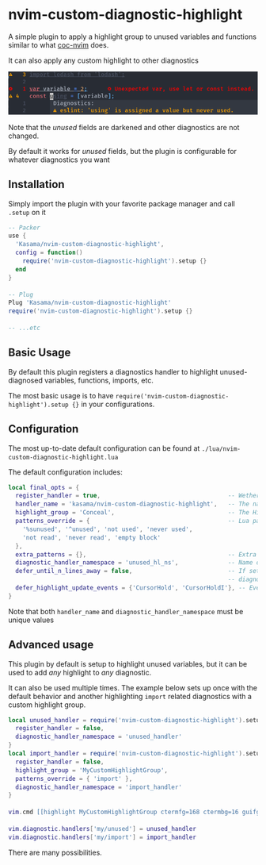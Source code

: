 # nvim-custom-diagnostic-highlight

A simple plugin to apply a highlight group to unused variables and functions similar to what [coc-nvim][coc] does.

It can also apply any custom highlight to other diagnostics

![Screenshot](screenshot.png)

Note that the _unused_ fields are darkened and other diagnostics are not changed.

By default it works for _unused_ fields, but the plugin is configurable for whatever diagnostics you want

## Installation

Simply import the plugin with your favorite package manager and call `.setup` on it

```lua
-- Packer
use {
  'Kasama/nvim-custom-diagnostic-highlight',
  config = function()
    require('nvim-custom-diagnostic-highlight').setup {}
  end
}

-- Plug
Plug 'Kasama/nvim-custom-diagnostic-highlight'
require('nvim-custom-diagnostic-highlight').setup {}

-- ...etc
```

## Basic Usage

By default this plugin registers a diagnostics handler to highlight unused-diagnosed variables, functions, imports, etc.

The most basic usage is to have `require('nvim-custom-diagnostic-highlight').setup {}` in your configurations.

## Configuration

The most up-to-date default configuration can be found at `./lua/nvim-custom-diagnostic-highlight.lua`

The default configuration includes:
```lua
local final_opts = {
  register_handler = true,                                    -- Wether to register the handler automatically
  handler_name = 'kasama/nvim-custom-diagnostic-highlight',   -- The name of the handler to be registered (has no effect if register_handler = false)
  highlight_group = 'Conceal',                                -- The Highlight group to set at the diagnostic
  patterns_override = {                                       -- Lua patterns to be tested against the diagnostic message. Overrides default behavior
    '%sunused', '^unused', 'not used', 'never used',
    'not read', 'never read', 'empty block'
  },
  extra_patterns = {},                                        -- Extra lua patterns to add. Does NOT override and will be added to the above
  diagnostic_handler_namespace = 'unused_hl_ns',              -- Name of the handler namespace that will contain the highlight (needs to be unique)
  defer_until_n_lines_away = false,                           -- If set to a number, then highlighting is deferred until the cursor is N lines away from
                                                              -- diagnostics. Useful to avoid unwanted highlights in the currently edited position.
  defer_highlight_update_events = {'CursorHold', 'CursorHoldI'}, -- Events on which deferred highlights will be updated (passed to nvim_create_autocmd)
}
```

Note that both `handler_name` and `diagnostic_handler_namespace` must be unique values

## Advanced usage

This plugin by default is setup to highlight unused variables, but it can be used to add _any_ highlight to _any_ diagnostic.

It can also be used multiple times. The example below sets up once with the default behavior and another highlighting `import` related diagnostics with a custom highlight group.

```lua
local unused_handler = require('nvim-custom-diagnostic-highlight').setup {
  register_handler = false,
  diagnostic_handler_namespace = 'unused_handler'
}
local import_handler = require('nvim-custom-diagnostic-highlight').setup {
  register_handler = false,
  highlight_group = 'MyCustomHighlightGroup',
  patterns_override = { 'import' },
  diagnostic_handler_namespace = 'import_handler'
}

vim.cmd [[highlight MyCustomHighlightGroup ctermfg=168 ctermbg=16 guifg=#e06c75 guibg=#282c34]]

vim.diagnostic.handlers['my/unused'] = unused_handler
vim.diagnostic.handlers['my/import'] = import_handler
```

There are many possibilities.

[coc]: https://github.com/neoclide/coc.nvim
